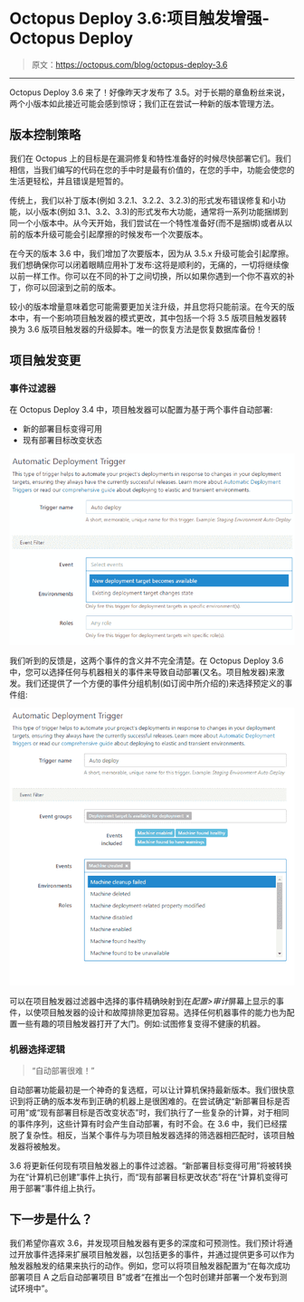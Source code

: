 # Octopus Deploy 3.6:项目触发增强- Octopus Deploy

> 原文：<https://octopus.com/blog/octopus-deploy-3.6>

* * *

Octopus Deploy 3.6 来了！好像昨天才发布了 3.5。对于长期的章鱼粉丝来说，两个小版本如此接近可能会感到惊讶；我们正在尝试一种新的版本管理方法。

## 版本控制策略

我们在 Octopus 上的目标是在漏洞修复和特性准备好的时候尽快部署它们。我们相信，当我们编写的代码在您的手中时是最有价值的，在您的手中，功能会使您的生活更轻松，并且错误是短暂的。

传统上，我们以补丁版本(例如 3.2.1、3.2.2、3.2.3)的形式发布错误修复和小功能，以小版本(例如 3.1、3.2、3.3)的形式发布大功能，通常将一系列功能捆绑到同一个小版本中。从今天开始，我们尝试在一个特性准备好(而不是捆绑)或者从以前的版本升级可能会引起摩擦的时候发布一个次要版本。

在今天的版本 3.6 中，我们增加了次要版本，因为从 3.5.x 升级可能会引起摩擦。我们想确保你可以闭着眼睛应用补丁发布:这将是顺利的，无痛的，一切将继续像以前一样工作。你可以在不同的补丁之间切换，所以如果你遇到一个你不喜欢的补丁，你可以回滚到之前的版本。

较小的版本增量意味着您可能需要更加关注升级，并且您将只能前滚。在今天的版本中，有一个影响项目触发器的模式更改，其中包括一个将 3.5 版项目触发器转换为 3.6 版项目触发器的升级脚本。唯一的恢复方法是恢复数据库备份！

## 项目触发变更

### 事件过滤器

在 Octopus Deploy 3.4 中，项目触发器可以配置为基于两个事件自动部署:

*   新的部署目标变得可用
*   现有部署目标改变状态

![3.4 event filter](img/c53525404becaf41a4d068941baa413c.png)

我们听到的反馈是，这两个事件的含义并不完全清楚。在 Octopus Deploy 3.6 中，您可以选择任何与机器相关的事件来导致自动部署(又名。项目触发器)来激发。我们还提供了一个方便的事件分组机制(如订阅中所介绍的)来选择预定义的事件组:

![3.6 event filter](img/8d6cb1807738e11236e35366b0236e51.png)

可以在项目触发器过滤器中选择的事件精确映射到在*配置>审计*屏幕上显示的事件，以使项目触发器的设计和故障排除更加容易。选择任何机器事件的能力也为配置一些有趣的项目触发器打开了大门。例如:试图修复变得不健康的机器。

### 机器选择逻辑

> “自动部署很难！”

自动部署功能最初是一个神奇的复选框，可以让计算机保持最新版本。我们很快意识到将正确的版本发布到正确的机器上是很困难的。在尝试确定“新部署目标是否可用”或“现有部署目标是否改变状态”时，我们执行了一些复杂的计算，对于相同的事件序列，这些计算有时会产生自动部署，有时不会。在 3.6 中，我们已经摆脱了复杂性。相反，当某个事件与为项目触发器选择的筛选器相匹配时，该项目触发器将被触发。

3.6 将更新任何现有项目触发器上的事件过滤器。“新部署目标变得可用”将被转换为在“计算机已创建”事件上执行，而“现有部署目标更改状态”将在“计算机变得可用于部署”事件组上执行。

## 下一步是什么？

我们希望你喜欢 3.6，并发现项目触发器有更多的深度和可预测性。我们预计将通过开放事件选择来扩展项目触发器，以包括更多的事件，并通过提供更多可以作为触发器触发的结果来执行的动作。例如，您可以将项目触发器配置为“在每次成功部署项目 A 之后自动部署项目 B”或者“在推出一个包时创建并部署一个发布到测试环境中”。